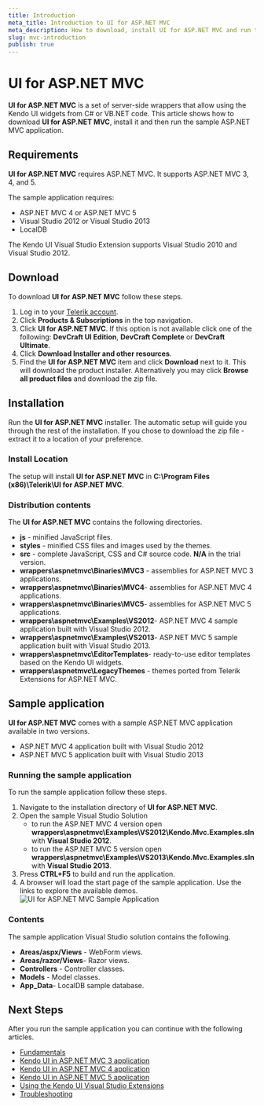 ```yaml
---
title: Introduction
meta_title: Introduction to UI for ASP.NET MVC
meta_description: How to download, install UI for ASP.NET MVC and run the sample application.
slug: mvc-introduction
publish: true
---
```


# UI for ASP.NET MVC
**UI for ASP.NET MVC** is a set of server-side wrappers that allow using the Kendo UI widgets from C# or VB.NET code.
This article shows how to download **UI for ASP.NET MVC**, install it and then run the sample ASP.NET MVC application.

## Requirements
**UI for ASP.NET MVC** requires ASP.NET MVC. It supports ASP.NET MVC  3, 4, and 5.

The sample application requires:

* ASP.NET MVC 4 or ASP.NET MVC 5
* Visual Studio 2012 or Visual Studio 2013
* LocalDB

The Kendo UI Visual Studio Extension supports Visual Studio 2010 and Visual Studio 2012.

## Download

To download **UI for ASP.NET MVC** follow these steps.

1. Log in to your [Telerik account](http://www.telerik.com/account.aspx).
2. Click **Products & Subscriptions**  in the top navigation.
3. Click **UI for ASP.NET MVC**. If this option is not available click one of the following: **DevCraft UI Edition**, **DevCraft Complete**  or **DevCraft Ultimate**.
4. Click **Download Installer and other resources**.
5. Find the **UI for ASP.NET MVC**  item and click **Download** next to it. This will download the product installer. Alternatively you may click **Browse all product files** and download the zip file.

## Installation

Run the **UI for ASP.NET MVC** installer. The automatic setup will guide you through the rest of the installation. If you chose to download the zip file - extract it to a location of your preference.

### Install Location

The setup will install **UI for ASP.NET MVC** in **C:\Program Files (x86)\Telerik\UI for ASP.NET MVC<version>**.

### Distribution contents

The **UI for ASP.NET MVC** contains the following directories.

* **js** - minified JavaScript files.
* **styles** - minified CSS files and images used by the themes.
* **src** - complete JavaScript, CSS and C# source code. **N/A** in the trial version.
* **wrappers\aspnetmvc\Binaries\MVC3** - assemblies for ASP.NET MVC 3 applications.
* **wrappers\aspnetmvc\Binaries\MVC4**- assemblies for ASP.NET MVC 4 applications.
* **wrappers\aspnetmvc\Binaries\MVC5**- assemblies for ASP.NET MVC 5 applications.
* **wrappers\aspnetmvc\Examples\VS2012**- ASP.NET MVC 4 sample application built with Visual Studio 2012.
* **wrappers\aspnetmvc\Examples\VS2013**- ASP.NET MVC 5 sample application built with Visual Studio 2013.
* **wrappers\aspnetmvc\EditorTemplates**- ready-to-use editor templates based on the Kendo UI widgets.
* **wrappers\aspnetmvc\LegacyThemes** - themes ported from Telerik Extensions for ASP.NET MVC.

## Sample application

**UI for ASP.NET MVC** comes with a sample ASP.NET MVC application available in two versions.

* ASP.NET MVC 4 application built with Visual Studio 2012
* ASP.NET MVC 5 application built with Visual Studio 2013

### Running the sample application

To run the sample application follow these steps.

1. Navigate to the installation directory of **UI for ASP.NET MVC**.
2. Open the sample Visual Studio Solution
    - to run the ASP.NET MVC 4 version open **wrappers\aspnetmvc\Examples\VS2012\Kendo.Mvc.Examples.sln** with **Visual Studio 2012**.
    - to run the ASP.NET MVC 5 version open **wrappers\aspnetmvc\Examples\VS2013\Kendo.Mvc.Examples.sln** with **Visual Studio 2013**.
3. Press **CTRL+F5** to build and run the application.
4. A browser will load the start page of the sample application. Use the links to explore the available demos.
![UI for ASP.NET MVC Sample Application](images/demos.png)

### Contents

The sample application Visual Studio solution contains the following.

* **Areas/aspx/Views** - WebForm views.
* **Areas/razor/Views**- Razor views.
* **Controllers** - Controller classes.
* **Models** - Model classes.
* **App_Data**- LocalDB sample database.

## Next Steps

After you run the sample application you can continue with the following articles.

* [Fundamentals](/kendo-ui/getting-started/using-kendo-with/aspnet-mvc/fundamentals)
* [Kendo UI in ASP.NET MVC 3 application](/kendo-ui/getting-started/using-kendo-with/aspnet-mvc/asp-net-mvc-3)
* [Kendo UI in ASP.NET MVC 4 application](/kendo-ui/getting-started/using-kendo-with/aspnet-mvc/asp-net-mvc-4)
* [Kendo UI in ASP.NET MVC 5 application](/kendo-ui/getting-started/using-kendo-with/aspnet-mvc/asp-net-mvc-5)
* [Using the Kendo UI Visual Studio Extensions](/kendo-ui/getting-started/using-kendo-with/aspnet-mvc/vs-integration/introduction)
* [Troubleshooting](/kendo-ui/getting-started/using-kendo-with/aspnet-mvc/troubleshooting)
